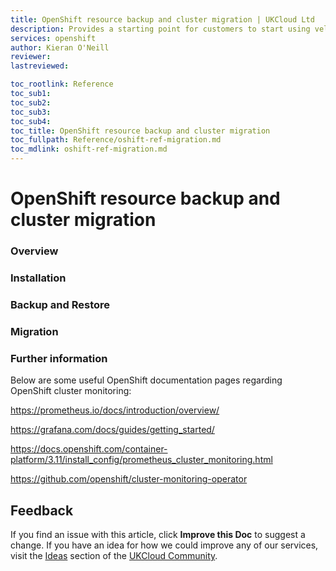 ```yaml
---
title: OpenShift resource backup and cluster migration | UKCloud Ltd
description: Provides a starting point for customers to start using velero to backup/restore cluster resources and migrate between clusters.
services: openshift
author: Kieran O'Neill
reviewer: 
lastreviewed: 

toc_rootlink: Reference
toc_sub1: 
toc_sub2:
toc_sub3:
toc_sub4:
toc_title: OpenShift resource backup and cluster migration
toc_fullpath: Reference/oshift-ref-migration.md
toc_mdlink: oshift-ref-migration.md
---
```


# OpenShift resource backup and cluster migration

### Overview


### Installation


### Backup and Restore


### Migration


### Further information

Below are some useful OpenShift documentation pages regarding OpenShift cluster monitoring:

<https://prometheus.io/docs/introduction/overview/>

<https://grafana.com/docs/guides/getting_started/>

<https://docs.openshift.com/container-platform/3.11/install_config/prometheus_cluster_monitoring.html>

<https://github.com/openshift/cluster-monitoring-operator>

## Feedback

If you find an issue with this article, click **Improve this Doc** to suggest a change. If you have an idea for how we could improve any of our services, visit the [Ideas](https://community.ukcloud.com/ideas) section of the [UKCloud Community](https://community.ukcloud.com).
